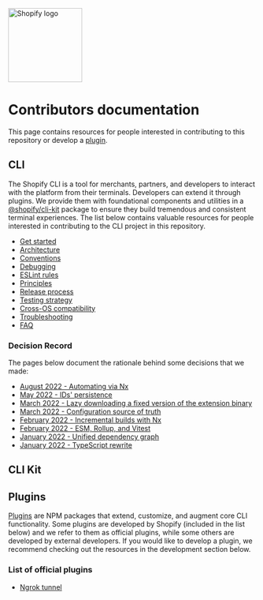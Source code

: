 <img src="https://github.com/Shopify/shopify-cli/raw/main/assets/logo.png" alt="Shopify logo" width="150">

# Contributors documentation

This page contains resources for people interested in contributing to this repository or develop a [plugin](./plugins.md).

## CLI

The Shopify CLI is a tool for merchants, partners, and developers to interact with the platform from their terminals. Developers can extend it through plugins. We provide them with foundational components and utilities in a [@shopify/cli-kit](https://www.npmjs.com/package/@shopify/cli-kit) package to ensure they build tremendous and consistent terminal experiences. The list below contains valuable resources for people interested in contributing to the CLI project in this repository.


* [Get started](./get-started.md)
* [Architecture](./architecture.md)
* [Conventions](./conventions.md)
* [Debugging](./debugging.md)
* [ESLint rules](./eslint-rules.md)
* [Principles](./principles.md)
* [Release process](./release.md)
* [Testing strategy](./testing-strategy.md)
* [Cross-OS compatibility](./cross-os-compatibility.md)
* [Troubleshooting](./troubleshooting.md)
* [FAQ](./faq.md)

### Decision Record

The pages below document the rationale behind some decisions that we made:

* [August 2022 - Automating via Nx](./decision-record/2022_08-automation-via-nx.md)
* [May 2022 - IDs' persistence](./decision-record/2022_05-IDs'-persistence.md)
* [March 2022 - Lazy downloading a fixed version of the extension binary](./decision-record/2022_03-Lazy-downloading-a-fixed-version-of-the-extension-binary.md)
* [March 2022 - Configuration source of truth](./decision-record/2022_03-Configuration-source-of-truth.md)
* [February 2022 - Incremental builds with Nx](./decision-record/2022_02-Incremental-builds-with-Nx.md)
* [February 2022 - ESM, Rollup, and Vitest](./decision-record/2022_02-ESM,-Rollup,-and-Vitest.md)
* [January 2022 - Unified dependency graph](./decision-record/2022_01-unified-dependency-graph.md)
* [January 2022 - TypeScript rewrite](./decision-record/2022_01-TypeScript-rewrite.md)

## CLI Kit


## Plugins

[Plugins](./plugins.md) are NPM packages that extend, customize, and augment core CLI functionality. Some plugins are developed by Shopify (included in the list below) and we refer to them as official plugins, while some others are developed by external developers. If you would like to develop a plugin, we recommend checking out the resources in the development section below.

### List of official plugins

* [Ngrok tunnel](./plugins/ngrok.md)
